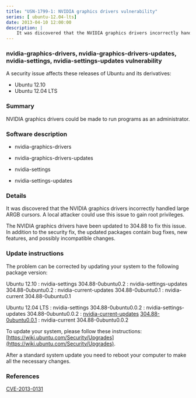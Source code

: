 ```yaml
---
title: "USN-1799-1: NVIDIA graphics drivers vulnerability"
series: [ ubuntu-12.04-lts]
date: 2013-04-10 12:00:00
description: |
    It was discovered that the NVIDIA graphics drivers incorrectly handled large ARGB cursors. A local attacker could use this issue to gain root privileges.
--- 
```

 
 


### nvidia-graphics-drivers, nvidia-graphics-drivers-updates, nvidia-settings, nvidia-settings-updates vulnerability

A security issue affects these releases of Ubuntu and its derivatives:

* Ubuntu 12.10
* Ubuntu 12.04 LTS

### Summary

NVIDIA graphics drivers could be made to run programs as an administrator. 

### Software description

* nvidia-graphics-drivers 

* nvidia-graphics-drivers-updates 

* nvidia-settings 

* nvidia-settings-updates 

### Details

It was discovered that the NVIDIA graphics drivers incorrectly handled large ARGB cursors. A local attacker could use this issue to gain root privileges.

The NVIDIA graphics drivers have been updated to 304.88 to fix this issue. In addition to the security fix, the updated packages contain bug fixes, new features, and possibly incompatible changes. 

### Update instructions

The problem can be corrected by updating your system to the following package version:

Ubuntu 12.10
 : nvidia-settings <span>304.88-0ubuntu0.2</span>
 : nvidia-settings-updates <span>304.88-0ubuntu0.2</span>
 : nvidia-current-updates <span>304.88-0ubuntu0.1</span>
 : nvidia-current <span>304.88-0ubuntu0.1</span>

Ubuntu 12.04 LTS
 : nvidia-settings <span>304.88-0ubuntu0.0.2</span>
 : nvidia-settings-updates <span>304.88-0ubuntu0.0.2</span>
 : [nvidia-current-updates](https://launchpad.net/ubuntu/+source/nvidia-graphics-drivers-updates) <span> [304.88-0ubuntu0.0.1](https://launchpad.net/ubuntu/+source/nvidia-graphics-drivers-updates/304.88-0ubuntu0.0.1) </span> 
 : nvidia-current <span>304.88-0ubuntu0.0.2</span>

To update your system, please follow these instructions: [https://wiki.ubuntu.com/Security/Upgrades](https://wiki.ubuntu.com/Security/Upgrades).

After a standard system update you need to reboot your computer to make all the necessary changes. 

### References

 
 [CVE-2013-0131](http://people.ubuntu.com/~ubuntu-security/cve/CVE-2013-0131)
 

